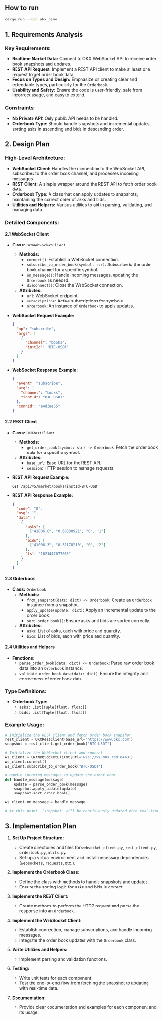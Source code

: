 ## How to run 
```bash
cargo run --bin okx_demo
```

## 1. Requirements Analysis

### Key Requirements:
- **Realtime Market Data:** Connect to OKX WebSocket API to receive order book snapshots and updates.
- **REST API Request:** Implement a REST API client to make at least one request to get order book data.
- **Focus on Types and Design:** Emphasize on creating clear and extendable types, particularly for the `Orderbook`.
- **Usability and Safety:** Ensure the code is user-friendly, safe from incorrect usage, and easy to extend.

### Constraints:
- **No Private API:** Only public API needs to be handled.
- **Orderbook Type:** Should handle snapshots and incremental updates, sorting asks in ascending and bids in descending order.

## 2. Design Plan

### High-Level Architecture:
- **WebSocket Client:** Handles the connection to the WebSocket API, subscribes to the order book channel, and processes incoming messages.
- **REST Client:** A simple wrapper around the REST API to fetch order book data.
- **Orderbook Type:** A class that can apply updates to snapshots, maintaining the correct order of asks and bids.
- **Utilities and Helpers:** Various utilities to aid in parsing, validating, and managing data.

### Detailed Components:

#### 2.1 WebSocket Client
- **Class:** `OKXWebSocketClient`
  - **Methods:**
    - `connect()`: Establish a WebSocket connection.
    - `subscribe_to_order_book(symbol: str)`: Subscribe to the order book channel for a specific symbol.
    - `on_message()`: Handle incoming messages, updating the `Orderbook` as needed.
    - `disconnect()`: Close the WebSocket connection.
  - **Attributes:**
    - `url`: WebSocket endpoint.
    - `subscriptions`: Active subscriptions for symbols.
    - `orderbook`: An instance of `Orderbook` to apply updates.

- **WebSocket Request Example:**
  ```json
  {
    "op": "subscribe",
    "args": [
      {
        "channel": "books",
        "instId": "BTC-USDT"
      }
    ]
  }
  ```

- **WebSocket Response Example:**
  ```json
  {
    "event": "subscribe",
    "arg": {
      "channel": "books",
      "instId": "BTC-USDT"
    },
    "connId": "a4d3ae55"
  }
  ```

#### 2.2 REST Client
- **Class:** `OKXRestClient`
  - **Methods:**
    - `get_order_book(symbol: str) -> Orderbook`: Fetch the order book data for a specific symbol.
  - **Attributes:**
    - `base_url`: Base URL for the REST API.
    - `session`: HTTP session to manage requests.

- **REST API Request Example:**
  ```http
  GET /api/v5/market/books?instId=BTC-USDT
  ```

- **REST API Response Example:**
  ```json
  {
    "code": "0",
    "msg": "",
    "data": [
      {
        "asks": [
          ["41006.8", "0.60030921", "0", "1"]
        ],
        "bids": [
          ["41006.3", "0.30178210", "0", "2"]
        ],
        "ts": "1621447077008"
      }
    ]
  }
  ```

#### 2.3 Orderbook
- **Class:** `Orderbook`
  - **Methods:**
    - `from_snapshot(data: dict) -> Orderbook`: Create an `Orderbook` instance from a snapshot.
    - `apply_update(update: dict)`: Apply an incremental update to the order book.
    - `sort_order_book()`: Ensure asks and bids are sorted correctly.
  - **Attributes:**
    - `asks`: List of asks, each with price and quantity.
    - `bids`: List of bids, each with price and quantity.

#### 2.4 Utilities and Helpers
- **Functions:**
  - `parse_order_book(data: dict) -> Orderbook`: Parse raw order book data into an `Orderbook` instance.
  - `validate_order_book_data(data: dict)`: Ensure the integrity and correctness of order book data.

### Type Definitions:
- **Orderbook Type:**
  - `asks: List[Tuple[float, float]]`
  - `bids: List[Tuple[float, float]]`

### Example Usage:
```python
# Initialize the REST client and fetch order book snapshot
rest_client = OKXRestClient(base_url="https://www.okx.com")
snapshot = rest_client.get_order_book("BTC-USDT")

# Initialize the WebSocket client and connect
ws_client = OKXWebSocketClient(url="wss://ws.okx.com:8443")
ws_client.connect()
ws_client.subscribe_to_order_book("BTC-USDT")

# Handle incoming messages to update the order book
def handle_message(message):
    update = parse_order_book(message)
    snapshot.apply_update(update)
    snapshot.sort_order_book()

ws_client.on_message = handle_message

# At this point, `snapshot` will be continuously updated with real-time data
```

## 3. Implementation Plan

1. **Set Up Project Structure:**
   - Create directories and files for `websocket_client.py`, `rest_client.py`, `orderbook.py`, `utils.py`.
   - Set up a virtual environment and install necessary dependencies (`websockets`, `requests`, etc.).

2. **Implement the Orderbook Class:**
   - Define the class with methods to handle snapshots and updates.
   - Ensure the sorting logic for asks and bids is correct.

3. **Implement the REST Client:**
   - Create methods to perform the HTTP request and parse the response into an `Orderbook`.

4. **Implement the WebSocket Client:**
   - Establish connection, manage subscriptions, and handle incoming messages.
   - Integrate the order book updates with the `Orderbook` class.

5. **Write Utilities and Helpers:**
   - Implement parsing and validation functions.

6. **Testing:**
   - Write unit tests for each component.
   - Test the end-to-end flow from fetching the snapshot to updating with real-time data.

7. **Documentation:**
   - Provide clear documentation and examples for each component and its usage.

